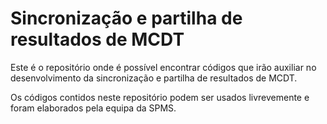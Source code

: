 
# Sincronização e partilha de resultados de MCDT

Este é o repositório onde é possível encontrar códigos que irão auxiliar no desenvolvimento da sincronização e partilha de resultados de MCDT.

Os códigos contidos neste repositório podem ser usados livrevemente e foram elaborados pela equipa da SPMS.
